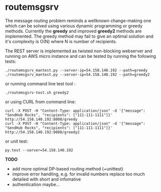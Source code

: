 # routemsgsrv

The message routing problem reminds a wellknown change-making one which can be solved using various dynamic programming or greedy methods.
Currently the **greedy** and improved **greedy2** methods are implemented.
The greedy method may fail to give an optimal solution and it's complexity is O(N) where N is number of recipients.  

The REST server is implemented as twisted non-blocking webserver and running on AWS micro instance and can be tested by running the following tests:

```
./routemsgsrv_mantest.py --server-ip=54.158.140.192 --path=greedy
./routemsgsrv_mantest.py --server-ip=54.158.140.192 --path=greedy2
```

or running command line test tool : 
```
./routemsgsrv-test.sh greedy2
```

or using CURL from command line: 
```
curl -X POST -H "Content-Type: application/json" -d '{"message": "SendHub Rocks", "recipients": ["111-111-1111"]}' http://54.158.140.192:8080/greedy
curl -X POST -H "Content-Type: application/json" -d '{"message": "SendHub Rocks", "recipients": ["111-111-1111"]}' http://54.158.140.192:8080/greedy2
```

or unit test:
```
py.test --server=54.158.140.192
```

**TODO**
* add more optimal DP-based routing method (+unittest)
* improve error handling, e.g. for invalid numbers replace too much detailed with short and infomative 
* authentication maybe...
